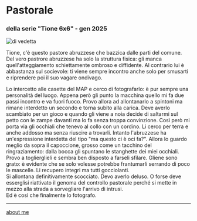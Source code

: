 # Pastorale  
### della serie "Tione 6x6" - gen 2025 
 
![](https://i.postimg.cc/C5q6DsdM/Screenshot-2025-01-29-144014.png "di vedetta")  

Tione, c'è questo pastore abruzzese che bazzica dalle parti del comune.  Del vero pastrore abruzzese ha solo la struttura fisica: gli manca quell'atteggiamento schiettamente ombroso e diffidente. Al contrario lui è abbastanza sul socievole: ti viene sempre incontro anche solo per smusarti e riprendere poi il suo vagare ondivago.  

Lo intercetto alle casette del MAP e cerco di fotografarlo: è pur sempre una personalità del luogo. Appena però gli punto la macchina quello mi fa due passi incontro e va fuori fuoco. Provo allora ad allontanarlo a spintoni ma rimane interdetto un secondo e torna subito alla carica. Deve averlo scambiato per un gioco e quando gli viene a noia decide di saltarmi sul petto con le zampe davanti ma lo fa senza troppa convinzione. Così però mi porta via gli occhiali che tenevo al collo con un cordino. Li cerco per terra e anche addosso ma senza riuscire a trovarli. Intanto l'abruzzese ha un'espressione interdetta del tipo "ma questo ci è oci fa?". Allora lo guardo meglio da sopra il capoccione, grosso come un tacchino del ringraziamento: dalla bocca gli spuntano le stanghette dei miei occhiali.  
Provo a toglierglieli e sembra ben disposto a farseli sfilare. Gliene sono grato: è evidente che se solo volesse potrebbe frantumarli serrando di poco le mascelle. Li recupero integri ma tutti gocciolanti.  
Si allontana definitivamente scocciato. Devo averlo deluso. O forse deve esserglisi riattivato il genoma del controllo pastorale perché si mette in mezzo alla strada a sorvegliare l'arrivo di  intrusi.  
Ed è così che finalmente lo fotografo.    

---  
[about me](https://about.me/cacioman) 
